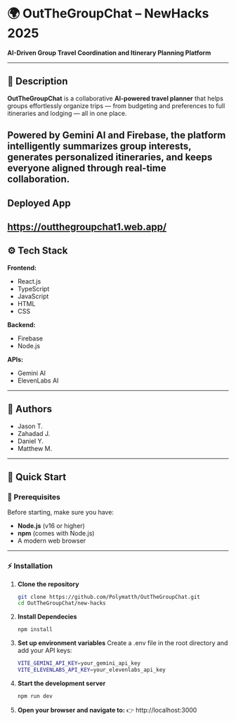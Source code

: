 # 🌍 OutTheGroupChat – NewHacks 2025
**AI-Driven Group Travel Coordination and Itinerary Planning Platform**

---

## 📝 Description
**OutTheGroupChat** is a collaborative **AI-powered travel planner** that helps groups effortlessly organize trips — from budgeting and preferences to full itineraries and lodging — all in one place.

Powered by **Gemini AI** and **Firebase**, the platform intelligently summarizes group interests, generates personalized itineraries, and keeps everyone aligned through **real-time collaboration**.
---
## Deployed App
https://outthegroupchat1.web.app/ 
---

## ⚙️ Tech Stack

**Frontend:**  
- React.js  
- TypeScript  
- JavaScript  
- HTML   
- CSS

**Backend:**  
- Firebase  
- Node.js

**APIs:**  
- Gemini AI  
- ElevenLabs AI  

---

## 👥 Authors
- Jason T.  
- Zahadad J.  
- Daniel Y.  
- Matthew M.  

---

## 🚀 Quick Start

### 🧩 Prerequisites
Before starting, make sure you have:
- **Node.js** (v16 or higher)  
- **npm** (comes with Node.js)  
- A modern web browser  

---

### ⚡ Installation

1. **Clone the repository**
   ```bash
   git clone https://github.com/Polymatth/OutTheGroupChat.git
   cd OutTheGroupChat/new-hacks

2. **Install Dependecies**
   ```bash
   npm install
   
3. **Set up environment variables**
   Create a .env file in the root directory and add your API keys:
   ```bash
   VITE_GEMINI_API_KEY=your_gemini_api_key
   VITE_ELEVENLABS_API_KEY=your_elevenlabs_api_key

4. **Start the development server**
    ```bash
    npm run dev

5. **Open your browser and navigate to:**
   👉 http://localhost:3000
